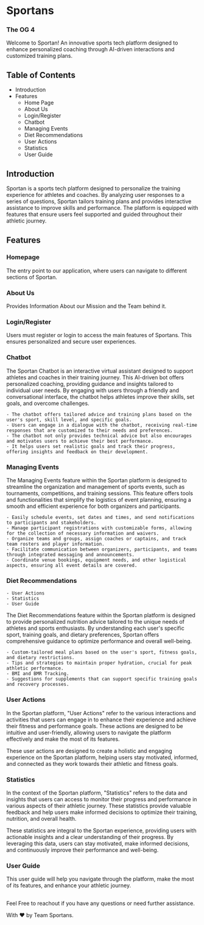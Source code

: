 # Sportans
### The OG 4

Welcome to Sportan! An innovative sports tech platform designed to enhance personalized coaching through AI-driven interactions and customized training plans.

## Table of Contents

- Introduction
- Features
    - Home Page
    - About Us
    - Login/Register
    - Chatbot
    - Managing Events
    - Diet Recommendations
    - User Actions
    - Statistics
    - User Guide

## Introduction

Sportan is a sports tech platform designed to personalize the training experience for athletes and coaches. By analyzing user responses to a series of questions, Sportan tailors training plans and provides interactive assistance to improve skills and performance. The platform is equipped with features that ensure users feel supported and guided throughout their athletic journey.

## Features

### Homepage

The entry point to our application, where users can navigate to different sections of Sportan.

### About Us

Provides Information About our Mission and the Team behind it.

### Login/Register

Users must register or login to access the main features of Sportans. This ensures personalized and secure user experiences.

### Chatbot

The Sportan Chatbot is an interactive virtual assistant designed to support athletes and coaches in their training journey. This AI-driven bot offers personalized coaching, providing guidance and insights tailored to individual user needs. By engaging with users through a friendly and conversational interface, the chatbot helps athletes improve their skills, set goals, and overcome challenges.

    - The chatbot offers tailored advice and training plans based on the user's sport, skill level, and specific goals.
    - Users can engage in a dialogue with the chatbot, receiving real-time responses that are customized to their needs and preferences.
    - The chatbot not only provides technical advice but also encourages and motivates users to achieve their best performance.
    - It helps users set realistic goals and track their progress, offering insights and feedback on their development.

### Managing Events
    

The Managing Events feature within the Sportan platform is designed to streamline the organization and management of sports events, such as tournaments, competitions, and training sessions. This feature offers tools and functionalities that simplify the logistics of event planning, ensuring a smooth and efficient experience for both organizers and participants.

    - Easily schedule events, set dates and times, and send notifications to participants and stakeholders.
    - Manage participant registrations with customizable forms, allowing for the collection of necessary information and waivers.
    - Organize teams and groups, assign coaches or captains, and track team rosters and player information.
    - Facilitate communication between organizers, participants, and teams through integrated messaging and announcements.
    - Coordinate venue bookings, equipment needs, and other logistical aspects, ensuring all event details are covered.

### Diet Recommendations
    - User Actions
    - Statistics
    - User Guide

The Diet Recommendations feature within the Sportan platform is designed to provide personalized nutrition advice tailored to the unique needs of athletes and sports enthusiasts. By understanding each user's specific sport, training goals, and dietary preferences, Sportan offers comprehensive guidance to optimize performance and overall well-being.

    - Custom-tailored meal plans based on the user's sport, fitness goals, and dietary restrictions.
    - Tips and strategies to maintain proper hydration, crucial for peak athletic performance.
    - BMI and BMR Tracking.
    - Suggestions for supplements that can support specific training goals and recovery processes.

### User Actions

In the Sportan platform, "User Actions" refer to the various interactions and activities that users can engage in to enhance their experience and achieve their fitness and performance goals. These actions are designed to be intuitive and user-friendly, allowing users to navigate the platform effectively and make the most of its features.

These user actions are designed to create a holistic and engaging experience on the Sportan platform, helping users stay motivated, informed, and connected as they work towards their athletic and fitness goals.

### Statistics

In the context of the Sportan platform, "Statistics" refers to the data and insights that users can access to monitor their progress and performance in various aspects of their athletic journey. These statistics provide valuable feedback and help users make informed decisions to optimize their training, nutrition, and overall health.

These statistics are integral to the Sportan experience, providing users with actionable insights and a clear understanding of their progress. By leveraging this data, users can stay motivated, make informed decisions, and continuously improve their performance and well-being.

### User Guide

This user guide will help you navigate through the platform, make the most of its features, and enhance your athletic journey.




## 

Feel Free to reachout if you have any questions or need further assistance.

With ❤ by Team Sportans.